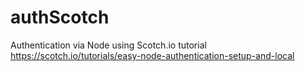 # authScotch
Authentication via Node using Scotch.io tutorial   https://scotch.io/tutorials/easy-node-authentication-setup-and-local
